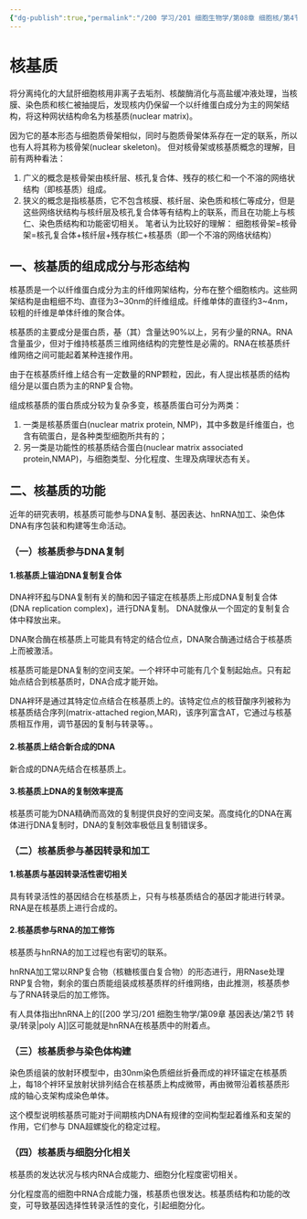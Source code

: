 ```yaml
---
{"dg-publish":true,"permalink":"/200 学习/201 细胞生物学/第08章 细胞核/第4节 核基质/核基质/","title":"核基质","created":"2024-01-17T18:26:59.152+08:00","updated":"2024-01-18T16:04:39.401+08:00"}
---
```


# 核基质
将分离纯化的大鼠肝细胞核用非离子去垢剂、核酸酶消化与高盐缓冲液处理，当核膜、染色质和核仁被抽提后，发现核内仍保留一个以纤维蛋白成分为主的网架结构，将这种网状结构命名为核基质(nuclear matrix)。

因为它的基本形态与细胞质骨架相似，同时与胞质骨架体系存在一定的联系，所以也有人将其称为核骨架(nuclear skeleton)。
但对核骨架或核基质概念的理解，目前有两种看法：
1. 广义的概念是核骨架由核纤层、核孔复合体、残存的核仁和一个不溶的网络状结构（即核基质）组成。
2. 狭义的概念是指核基质，它不包含核膜、核纤层、染色质和核仁等成分，但是这些网络状结构与核纤层及核孔复合体等有结构上的联系，而且在功能上与核仁、染色质结构和功能密切相关。
笔者认为比较好的理解：
细胞核骨架=核骨架=核孔复合体+核纤层+残存核仁+核基质（即一个不溶的网络状结构）
## 一、核基质的组成成分与形态结构
核基质是一个以纤维蛋白成分为主的纤维网架结构，分布在整个细胞核内。这些网架结构是由粗细不均、直径为3~30nm的纤维组成。纤维单体的直径约3~4nm，较粗的纤维是单体纤维的聚合体。

核基质的主要成分是蛋白质，~~基~~（其）含量达90%以上，另有少量的RNA。RNA含量虽少，但对于维持核基质三维网络结构的完整性是必需的。RNA在核基质纤维网络之间可能起着某种连接作用。

由于在核基质纤维上结合有一定数量的RNP颗粒，因此，有人提出核基质的结构组分是以蛋白质为主的RNP复合物。

组成核基质的蛋白质成分较为复杂多变，核基质蛋白可分为两类：
1. 一类是核基质蛋白(nuclear matrix protein, NMP)，其中多数是纤维蛋白，也含有硫蛋白，是各种类型细胞所共有的；
2. 另一类是功能性的核基质结合蛋白(nuclear matrix associated protein,NMAP)，与细胞类型、分化程度、生理及病理状态有关。
## 二、核基质的功能
近年的研究表明，核基质可能参与DNA复制、基因表达、hnRNA加工、染色体DNA有序包装和构建等生命活动。
### （一）核基质参与DNA复制 
#### 1.核基质上锚泊DNA复制复合体
DNA袢环<u>和</u>与DNA复制有关的酶和因子锚定在核基质上形成DNA复制复合体(DNA replication complex)，进行DNA复制。 DNA就像从一个固定的复制复合体中释放出来。

DNA聚合酶在核基质上可能具有特定的结合位点，DNA聚合酶通过结合于核基质上而被激活。

核基质可能是DNA复制的空间支架。一个袢环中可能有几个复制起始点。只有起始点结合到核基质时，DNA合成才能开始。

DNA袢环是通过其特定位点结合在核基质上的。该特定位点的核苷酸序列被称为核基质结合序列(matrix-attached region,MAR)，该序列富含AT，它通过与核基质相互作用，调节基因的复制与转录等。。
#### 2.核基质上结合新合成的DNA
新合成的DNA先结合在核基质上。
#### 3.核基质上DNA的复制效率提高
核基质可能为DNA精确而高效的复制提供良好的空间支架。高度纯化的DNA在离体进行DNA复制时，DNA的复制效率极低且复制错误多。
### （二）核基质参与基因转录和加工
#### 1.核基质与基因转录活性密切相关
具有转录活性的基因结合在核基质上，只有与核基质结合的基因才能进行转录。RNA是在核基质上进行合成的。
#### 2.核基质参与RNA的加工修饰
核基质与hnRNA的加工过程也有密切的联系。

hnRNA加工常以RNP复合物（核糖核蛋白复合物）的形态进行，用RNase处理RNP复合物，剩余的蛋白质能组装成核基质样的纤维网络，由此推测，核基质参与了RNA转录后的加工修饰。

有人具体指出hnRNA上的[[200 学习/201 细胞生物学/第09章 基因表达/第2节 转录/转录\|poly A]]区可能就是hnRNA在核基质中的附着点。
### （三）核基质参与染色体构建
染色质组装的放射环模型中，由30nm染色质细丝折叠而成的袢环锚定在核基质上，每18个袢环呈放射状排列结合在核基质上构成微带，再由微带沿着核基质形成的轴心支架构成染色单体。

这个模型说明核基质可能对于间期核内DNA有规律的空间构型起着维系和支架的作用，它们参与 DNA超螺旋化的稳定过程。
### （四）核基质与细胞分化相关
核基质的发达状况与核内RNA合成能力、细胞分化程度密切相关。

分化程度高的细胞中RNA合成能力强，核基质也很发达。核基质结构和功能的改变，可导致基因选择性转录活性的变化，引起细胞分化。